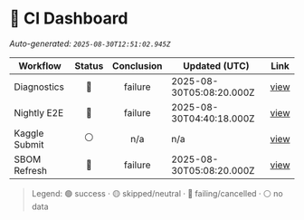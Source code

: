 # 🚦 CI Dashboard

_Auto-generated: `2025-08-30T12:51:02.945Z`_

| Workflow | Status | Conclusion | Updated (UTC) | Link |
|---|:---:|:---:|---|---|
| Diagnostics | 🔴 | failure | 2025-08-30T05:08:20.000Z | [view](https://github.com/bartytime4life/ArielSensorArray/actions/runs/17339719775) |
| Nightly E2E | 🔴 | failure | 2025-08-30T04:40:18.000Z | [view](https://github.com/bartytime4life/ArielSensorArray/actions/runs/17339472820) |
| Kaggle Submit | ⚪ | n/a | n/a | [view]( ) |
| SBOM Refresh | 🔴 | failure | 2025-08-30T05:08:20.000Z | [view](https://github.com/bartytime4life/ArielSensorArray/actions/runs/17339719895) |

> Legend: 🟢 success · 🟡 skipped/neutral · 🔴 failing/cancelled · ⚪ no data